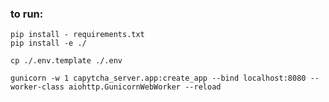 ### to run:
```shell
pip install - requirements.txt
pip install -e ./
```

```shell
cp ./.env.template ./.env
```

```shell
gunicorn -w 1 capytcha_server.app:create_app --bind localhost:8080 --worker-class aiohttp.GunicornWebWorker --reload
```